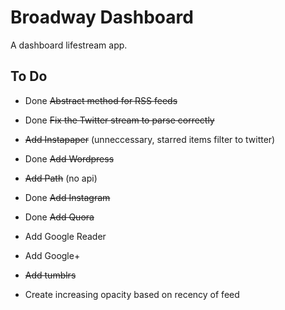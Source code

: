 # Broadway Dashboard

A dashboard lifestream app.

## To Do

* Done <del>Abstract method for RSS feeds
* Done <del>Fix the Twitter stream to parse correctly
* <del>Add Instapaper</del> (unneccessary, starred items filter to twitter)
* Done <del>Add Wordpress
* <del>Add Path</del> (no api)
* Done <del>Add Instagram
* Done <del>Add Quora
* Add Google Reader
* Add Google+
* <del>Add tumblrs

* Create increasing opacity based on recency of feed
